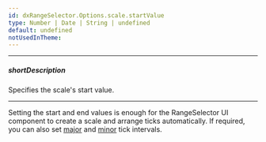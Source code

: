 ```yaml
---
id: dxRangeSelector.Options.scale.startValue
type: Number | Date | String | undefined
default: undefined
notUsedInTheme: 
---
```

---
##### shortDescription
Specifies the scale's start value.

---
Setting the start and end values is enough for the RangeSelector UI component to create a scale and arrange ticks automatically. If required, you can also set [major](/api-reference/10%20UI%20Components/dxRangeSelector/1%20Configuration/scale/tickInterval '/Documentation/ApiReference/UI_Components/dxRangeSelector/Configuration/scale/tickInterval/') and [minor](/api-reference/10%20UI%20Components/dxRangeSelector/1%20Configuration/scale/minorTickInterval '/Documentation/ApiReference/UI_Components/dxRangeSelector/Configuration/scale/minorTickInterval/') tick intervals.